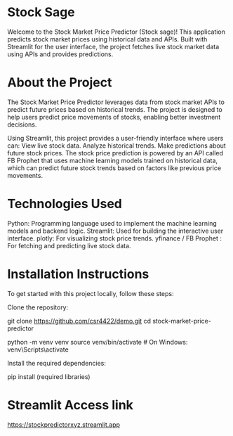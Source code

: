 # Stock Sage
Welcome to the Stock Market Price Predictor (Stock sage)! This application predicts stock market prices using historical data and APIs. Built with Streamlit for the user interface, the project fetches live stock market data using APIs and provides predictions.


# About the Project
The Stock Market Price Predictor leverages data from stock market APIs to predict future prices based on historical trends. The project is designed to help users predict price movements of stocks, enabling better investment decisions.

Using Streamlit, this project provides a user-friendly interface where users can:
View live stock data.
Analyze historical trends.
Make predictions about future stock prices.
The stock price prediction is powered by an API called FB Prophet that uses machine learning models trained on historical data, which can predict future stock trends based on factors like previous price movements.

# Technologies Used
Python: Programming language used to implement the machine learning models and backend logic.
Streamlit: Used for building the interactive user interface.
plotly: For visualizing stock price trends.
yfinance / FB Prophet : For fetching and predicting live stock data.

# Installation Instructions
To get started with this project locally, follow these steps:

Clone the repository:

git clone https://github.com/csr4422/demo.git
cd stock-market-price-predictor

python -m venv venv
source venv/bin/activate  # On Windows: venv\Scripts\activate

Install the required dependencies:

pip install (required libraries)

# Streamlit Access link
https://stockpredictorxyz.streamlit.app
